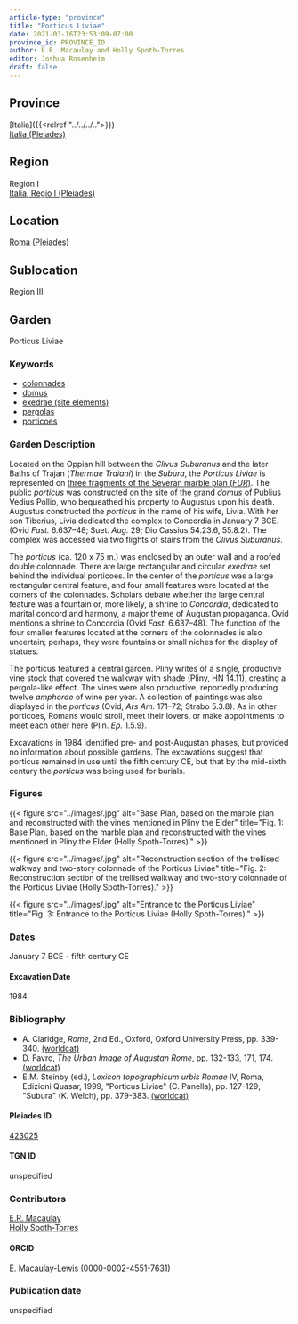 ```yaml
---
article-type: "province"
title: "Porticus Liviae"
date: 2021-03-16T23:53:09-07:00
province_id: PROVINCE_ID
author: E.R. Macaulay and Holly Spoth-Torres
editor: Joshua Rosenheim
draft: false
---
```


## Province

[Italia]({{<relref "../../../..">}}) \
[Italia (Pleiades)](https://pleiades.stoa.org/places/1052)

## Region

Region I \
[Italia, Regio I (Pleiades)](https://pleiades.stoa.org/places/441075550)

## Location

[Roma (Pleiades)](https://pleiades.stoa.org/places/423025)

<!-- ### Location Description -->

## Sublocation

Region III <!-- Pleiades link?-->

<!-- ### Sublocation Description -->

## Garden

Porticus Liviae <!--There does not appear to be a Pleiades place resource for this garden-->

### Keywords

- [colonnades](http://vocab.getty.edu/page/aat/300002613)
- [domus](http://vocab.getty.edu/page/aat/300005506)
- [exedrae (site elements)](http://vocab.getty.edu/page/aat/300081589)
- [pergolas](http://vocab.getty.edu/page/aat/300006783)
- [porticoes](http://vocab.getty.edu/page/aat/300004145)

### Garden Description

Located on the Oppian hill between the *Clivus Suburanus* and the later Baths of Trajan (*Thermae Traiani*) in the *Subura*, the *Porticus Liviae* is represented on [three fragments of the Severan marble plan (*FUR*)](https://formaurbis.stanford.edu/index.php?field0=all&search0=liviae&op0=and&field1=all&search1=porticus). The public *porticus* was constructed on the site of the grand *domus* of Publius Vedius Pollio, who bequeathed his property to Augustus upon his death. Augustus constructed the *porticus* in the name of his wife, Livia. With her son Tiberius, Livia dedicated the complex to Concordia in January 7 BCE. (Ovid *Fast.* 6.637–48; Suet. *Aug.* 29; Dio Cassius 54.23.6, 55.8.2). The complex was accessed via two flights of stairs from the *Clivus Suburanus*.

The *porticus* (ca. 120 x 75 m.) was enclosed by an outer wall and a roofed double colonnade. There are large rectangular and circular *exedrae* set behind the individual porticoes. In the center of the *porticus* was a large rectangular central feature, and four small features were located at the corners of the colonnades. Scholars debate whether the large central feature was a fountain or, more likely, a shrine to *Concordia*, dedicated to marital concord and harmony, a major theme of Augustan propaganda. Ovid mentions a shrine to Concordia (Ovid *Fast.* 6.637–48). The function of the four smaller features located at the corners of the colonnades is also uncertain; perhaps, they were fountains or small niches for the display of statues.

The porticus featured a central garden. Pliny writes of a single, productive vine stock that covered the walkway with shade (Pliny, HN 14.11), creating a pergola-like effect. The vines were also productive, reportedly producing twelve *amphorae* of wine per year. A collection of paintings was also displayed in the *porticus* (Ovid, *Ars Am.* 171–72; Strabo 5.3.8). As in other porticoes, Romans would stroll, meet their lovers, or make appointments to meet each other here (Plin. *Ep.* 1.5.9).

Excavations in 1984 identified pre- and post-Augustan phases, but provided no information about possible gardens. The excavations suggest that porticus remained in use until the fifth century CE, but that by the mid-sixth century the *porticus* was being used for burials.


### Figures

{{< figure src="../images/.jpg" alt="Base Plan, based on the marble plan and reconstructed with the vines mentioned in Pliny the Elder" title="Fig. 1: Base Plan, based on the marble plan and reconstructed with the vines mentioned in Pliny the Elder (Holly Spoth-Torres)." >}}

{{< figure src="../images/.jpg" alt="Reconstruction section of the trellised walkway and two-story colonnade of the Porticus Liviae" title="Fig. 2: Reconstruction section of the trellised walkway and two-story colonnade of the Porticus Liviae (Holly Spoth-Torres)." >}}

{{< figure src="../images/.jpg" alt="Entrance to the Porticus Liviae" title="Fig. 3: Entrance to the Porticus Liviae (Holly Spoth-Torres)." >}}

### Dates

January 7 BCE - fifth century CE <!--Is this the right date to use?-->

#### Excavation Date

1984

### Bibliography

* A. Claridge, *Rome*, 2nd Ed., Oxford, Oxford University Press, pp. 339-340. [(worldcat)](http://www.worldcat.org/oclc/1158433558)
* D. Favro, *The Urban Image of Augustan Rome*, pp. 132-133, 171, 174. [(worldcat)](http://www.worldcat.org/oclc/914906877)
* E.M. Steinby (ed.), *Lexicon topographicum urbis Romae* IV, Roma, Edizioni Quasar, 1999, "Porticus Liviae" (C. Panella), pp. 127-129; "Subura" (K. Welch), pp. 379-383. [(worldcat)](http://www.worldcat.org/oclc/772398569)
<!--correct citation format? compare with Domus Aurea-->

#### Pleiades ID

[423025](https://pleiades.stoa.org/places/423025)
<!-- Pleiades resource for Location (Roma), not for Porticus Liviae -->

#### TGN ID

unspecified

### Contributors

[E.R. Macaulay](https://emacaulaylewis.com) <!--E.R. Macaulay or E. Macaulay-Lewis?-->\
[Holly Spoth-Torres](https://huddleak.com/meet-the-team/) <!--Holly J. Spoth or Holly Spoth-Torres?--> <!--Is this a good website for Spoth?-->

#### ORCID

[E. Macaulay-Lewis (0000-0002-4551-7631)](https://orcid.org/0000-0002-4551-7631)
<!--ORCID for Holly J. Spoth/Holly Spoth-Torres-->

### Publication date

unspecified
